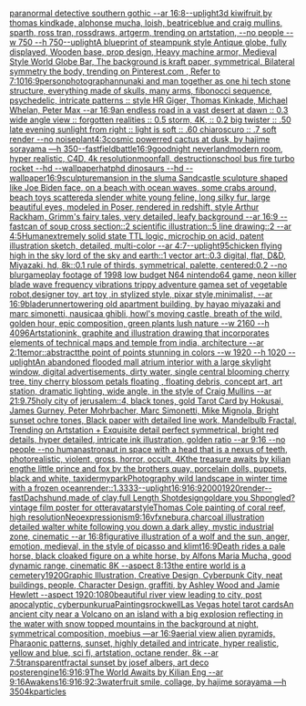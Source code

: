 [paranormal detective southern gothic --ar 16:8](https://www.ebank.nz/aiartgenerator?category=paranormal%2520detective%2520southern%2520gothic%2520--ar%252016%3A8)[--uplight](https://www.ebank.nz/aiartgenerator?category=--uplight)[3d kiwifruit,by thomas kindkade, alphonse mucha, loish, beatriceblue and craig mullins, sparth, ross tran, rossdraws, artgerm, trending on artstation, --no people --w 750 --h 750](https://www.ebank.nz/aiartgenerator?category=3d%2520kiwifruit%2Cby%2520thomas%2520kindkade%2C%2520alphonse%2520mucha%2C%2520loish%2C%2520beatriceblue%2520and%2520craig%2520mullins%2C%2520sparth%2C%2520ross%2520tran%2C%2520rossdraws%2C%2520artgerm%2C%2520trending%2520on%2520artstation%2C%2520--no%2520people%2520--w%2520750%2520--h%2520750)[--uplight](https://www.ebank.nz/aiartgenerator?category=--uplight)[A blueprint of steampunk style Antique globe,  fully displayed, Wooden base, prop design, Heavy machine armor,  Medieval Style World Globe Bar, The background is kraft paper, symmetrical,  Bilateral symmetry the body,  trending on Pinterest.com  ,  Refer to 7:10](https://www.ebank.nz/aiartgenerator?category=A%2520blueprint%2520of%2520steampunk%2520style%2520Antique%2520globe%2C%2520%2520fully%2520displayed%2C%2520Wooden%2520base%2C%2520prop%2520design%2C%2520Heavy%2520machine%2520armor%2C%2520%2520Medieval%2520Style%2520World%2520Globe%2520Bar%2C%2520The%2520background%2520is%2520kraft%2520paper%2C%2520symmetrical%2C%2520%2520Bilateral%2520symmetry%2520the%2520body%2C%2520%2520trending%2520on%2520Pinterest.com%2520%2520%2C%2520%2520Refer%2520to%25207%3A10)[16:9](https://www.ebank.nz/aiartgenerator?category=16%3A9)[person](https://www.ebank.nz/aiartgenerator?category=person)[photograph](https://www.ebank.nz/aiartgenerator?category=photograph)[](https://www.ebank.nz/aiartgenerator?category=)[annunaki and man together as one hi tech stone structure, everything made of skulls, many arms, fibonocci sequence, psychedelic, intricate patterns :: style HR Giger, Thomas Kinkade, Michael Whelan, Peter Max   --ar 16:9](https://www.ebank.nz/aiartgenerator?category=annunaki%2520and%2520man%2520together%2520as%2520one%2520hi%2520tech%2520stone%2520structure%2C%2520everything%2520made%2520of%2520skulls%2C%2520many%2520arms%2C%2520fibonocci%2520sequence%2C%2520psychedelic%2C%2520intricate%2520patterns%2520%3A%3A%2520style%2520HR%2520Giger%2C%2520Thomas%2520Kinkade%2C%2520Michael%2520Whelan%2C%2520Peter%2520Max%2520%2520%2520--ar%252016%3A9)[an endless road in a vast desert at dawn :: 0.3 wide angle view :: forgotten realities :: 0.5 storm, 4K, :: 0.2 big twister :: .50 late evening sunlight from right :: light is soft :: .60 chiaroscuro  :: .7 soft render --no noise](https://www.ebank.nz/aiartgenerator?category=an%2520endless%2520road%2520in%2520a%2520vast%2520desert%2520at%2520dawn%2520%3A%3A%25200.3%2520wide%2520angle%2520view%2520%3A%3A%2520forgotten%2520realities%2520%3A%3A%25200.5%2520storm%2C%25204K%2C%2520%3A%3A%25200.2%2520big%2520twister%2520%3A%3A%2520.50%2520late%2520evening%2520sunlight%2520from%2520right%2520%3A%3A%2520light%2520is%2520soft%2520%3A%3A%2520.60%2520chiaroscuro%2520%2520%3A%3A%2520.7%2520soft%2520render%2520--no%2520noise)[plant](https://www.ebank.nz/aiartgenerator?category=plant)[4:3](https://www.ebank.nz/aiartgenerator?category=4%3A3)[cosmic power](https://www.ebank.nz/aiartgenerator?category=cosmic%2520power)[red cactus at dusk, by hajime sorayama —h 350](https://www.ebank.nz/aiartgenerator?category=red%2520cactus%2520at%2520dusk%2C%2520by%2520hajime%2520sorayama%2520%E2%80%94h%2520350)[--fast](https://www.ebank.nz/aiartgenerator?category=--fast)[field](https://www.ebank.nz/aiartgenerator?category=field)[battle](https://www.ebank.nz/aiartgenerator?category=battle)[16:9](https://www.ebank.nz/aiartgenerator?category=16%3A9)[goodnight neverland](https://www.ebank.nz/aiartgenerator?category=goodnight%2520neverland)[modern room, hyper realistic, C4D, 4k resolution](https://www.ebank.nz/aiartgenerator?category=modern%2520room%2C%2520hyper%2520realistic%2C%2520C4D%2C%25204k%2520resolution)[moonfall, destruction](https://www.ebank.nz/aiartgenerator?category=moonfall%2C%2520destruction)[school bus fire turbo rocket --hd --wallpaper](https://www.ebank.nz/aiartgenerator?category=school%2520bus%2520fire%2520turbo%2520rocket%2520--hd%2520--wallpaper)[hat](https://www.ebank.nz/aiartgenerator?category=hat)[phd dinosaurs --hd --wallpaper](https://www.ebank.nz/aiartgenerator?category=phd%2520dinosaurs%2520--hd%2520--wallpaper)[16:9](https://www.ebank.nz/aiartgenerator?category=16%3A9)[sculpture](https://www.ebank.nz/aiartgenerator?category=sculpture)[mansion in the slum](https://www.ebank.nz/aiartgenerator?category=mansion%2520in%2520the%2520slum)[a Sandcastle sculpture shaped like Joe Biden face, on a beach with ocean waves, some crabs around, beach toys scattered](https://www.ebank.nz/aiartgenerator?category=a%2520Sandcastle%2520sculpture%2520shaped%2520like%2520Joe%2520Biden%2520face%2C%2520on%2520a%2520beach%2520with%2520ocean%2520waves%2C%2520some%2520crabs%2520around%2C%2520beach%2520toys%2520scattered)[a slender white young feline, long silky fur, large beautiful eyes, modeled in Poser, rendered in redshift, style Arthur Rackham, Grimm's fairy tales, very detailed, leafy background --ar 16:9 --fast](https://www.ebank.nz/aiartgenerator?category=a%2520slender%2520white%2520young%2520feline%2C%2520long%2520silky%2520fur%2C%2520large%2520beautiful%2520eyes%2C%2520modeled%2520in%2520Poser%2C%2520rendered%2520in%2520redshift%2C%2520style%2520Arthur%2520Rackham%2C%2520Grimm%27s%2520fairy%2520tales%2C%2520very%2520detailed%2C%2520leafy%2520background%2520--ar%252016%3A9%2520--fast)[can of soup cross section::2 scientific illustration::5 line drawing::2  --ar 4:5](https://www.ebank.nz/aiartgenerator?category=can%2520of%2520soup%2520cross%2520section%3A%3A2%2520scientific%2520illustration%3A%3A5%2520line%2520drawing%3A%3A2%2520%2520--ar%25204%3A5)[Human](https://www.ebank.nz/aiartgenerator?category=Human)[extremely solid state TTL logic, microchip on acid, patent illustration sketch, detailed, multi-color --ar 4:7](https://www.ebank.nz/aiartgenerator?category=extremely%2520solid%2520state%2520TTL%2520logic%2C%2520microchip%2520on%2520acid%2C%2520patent%2520illustration%2520sketch%2C%2520detailed%2C%2520multi-color%2520--ar%25204%3A7)[--uplight](https://www.ebank.nz/aiartgenerator?category=--uplight)[95](https://www.ebank.nz/aiartgenerator?category=95)[chicken flying high in the sky lord of the sky and earth::1 vector art::0.3 digital, flat, D&D, Miyazaki, hd, 8k::0.1 rule of thirds, symmetrical, palette, centered:0.2 --no blur](https://www.ebank.nz/aiartgenerator?category=chicken%2520flying%2520high%2520in%2520the%2520sky%2520lord%2520of%2520the%2520sky%2520and%2520earth%3A%3A1%2520vector%2520art%3A%3A0.3%2520digital%2C%2520flat%2C%2520D%26D%2C%2520Miyazaki%2C%2520hd%2C%25208k%3A%3A0.1%2520rule%2520of%2520thirds%2C%2520symmetrical%2C%2520palette%2C%2520centered%3A0.2%2520--no%2520blur)[gameplay footage of 1998 low budget N64 nintendo64 game, neon killer blade wave frequency vibrations trippy adventure game](https://www.ebank.nz/aiartgenerator?category=gameplay%2520footage%2520of%25201998%2520low%2520budget%2520N64%2520nintendo64%2520game%2C%2520neon%2520killer%2520blade%2520wave%2520frequency%2520vibrations%2520trippy%2520adventure%2520game)[a set of vegetable robot,designer toy, art toy ,in stylized style, pixar style,minimalist, --ar 16:9](https://www.ebank.nz/aiartgenerator?category=a%2520set%2520of%2520vegetable%2520robot%2Cdesigner%2520toy%2C%2520art%2520toy%2520%2Cin%2520stylized%2520style%2C%2520pixar%2520style%2Cminimalist%2C%2520--ar%252016%3A9)[bladerunner](https://www.ebank.nz/aiartgenerator?category=bladerunner)[towering old apartment building, by hayao miyazaki and marc simonetti, nausicaa ghibli, howl's moving castle, breath of the wild, golden hour, epic composition, green plants lush nature --w 2160 --h 4096](https://www.ebank.nz/aiartgenerator?category=towering%2520old%2520apartment%2520building%2C%2520by%2520hayao%2520miyazaki%2520and%2520marc%2520simonetti%2C%2520nausicaa%2520ghibli%2C%2520howl%27s%2520moving%2520castle%2C%2520breath%2520of%2520the%2520wild%2C%2520golden%2520hour%2C%2520epic%2520composition%2C%2520green%2520plants%2520lush%2520nature%2520--w%25202160%2520--h%25204096)[Artstation](https://www.ebank.nz/aiartgenerator?category=Artstation)[ink, graphite and illustration drawing that incorporates elements of technical maps and temple from india, architecture --ar 2:1](https://www.ebank.nz/aiartgenerator?category=ink%2C%2520graphite%2520and%2520illustration%2520drawing%2520that%2520incorporates%2520elements%2520of%2520technical%2520maps%2520and%2520temple%2520from%2520india%2C%2520architecture%2520--ar%25202%3A1)[temor::abstract](https://www.ebank.nz/aiartgenerator?category=temor%3A%3Aabstract)[the point of points stunning in colors --w 1920 --h 1020 --uplight](https://www.ebank.nz/aiartgenerator?category=the%2520point%2520of%2520points%2520stunning%2520in%2520colors%2520--w%25201920%2520--h%25201020%2520--uplight)[An abandoned flooded mall atrium interior with a large skylight window, digital advertisements, dirty water, single central blooming cherry tree, tiny cherry blossom petals floating , floating debris, concept art, art station, dramatic lighting, wide angle, in the style of Craig Mullins --ar 21:9](https://www.ebank.nz/aiartgenerator?category=An%2520abandoned%2520flooded%2520mall%2520atrium%2520interior%2520with%2520a%2520large%2520skylight%2520window%2C%2520digital%2520advertisements%2C%2520dirty%2520water%2C%2520single%2520central%2520blooming%2520cherry%2520tree%2C%2520tiny%2520cherry%2520blossom%2520petals%2520floating%2520%2C%2520floating%2520debris%2C%2520concept%2520art%2C%2520art%2520station%2C%2520dramatic%2520lighting%2C%2520wide%2520angle%2C%2520in%2520the%2520style%2520of%2520Craig%2520Mullins%2520--ar%252021%3A9)[.75](https://www.ebank.nz/aiartgenerator?category=.75)[holy city of jerusalem::4, black tones, gold Tarot Card by Hokusai, James Gurney, Peter Mohrbacher, Marc Simonetti, Mike Mignola, Bright sunset ochre tones, Black paper with detailed line work, Mandelbulb Fractal, Trending on Artstation + Exquisite detail perfect symmetrical, bright red details, hyper detailed, intricate ink illustration, golden ratio --ar 9:16 --no people --no human](https://www.ebank.nz/aiartgenerator?category=holy%2520city%2520of%2520jerusalem%3A%3A4%2C%2520black%2520tones%2C%2520gold%2520Tarot%2520Card%2520by%2520Hokusai%2C%2520James%2520Gurney%2C%2520Peter%2520Mohrbacher%2C%2520Marc%2520Simonetti%2C%2520Mike%2520Mignola%2C%2520Bright%2520sunset%2520ochre%2520tones%2C%2520Black%2520paper%2520with%2520detailed%2520line%2520work%2C%2520Mandelbulb%2520Fractal%2C%2520Trending%2520on%2520Artstation%2520%2B%2520Exquisite%2520detail%2520perfect%2520symmetrical%2C%2520bright%2520red%2520details%2C%2520hyper%2520detailed%2C%2520intricate%2520ink%2520illustration%2C%2520golden%2520ratio%2520--ar%25209%3A16%2520--no%2520people%2520--no%2520human)[astronaut in space with a head that is a nexus of teeth, photorealistic, violent, gross, horror, occult, 4K](https://www.ebank.nz/aiartgenerator?category=astronaut%2520in%2520space%2520with%2520a%2520head%2520that%2520is%2520a%2520nexus%2520of%2520teeth%2C%2520photorealistic%2C%2520violent%2C%2520gross%2C%2520horror%2C%2520occult%2C%25204K)[the treasure awaits by kilian eng](https://www.ebank.nz/aiartgenerator?category=the%2520treasure%2520awaits%2520by%2520kilian%2520eng)[the little prince and fox by the brothers quay, porcelain dolls, puppets, black and white, taxidermy](https://www.ebank.nz/aiartgenerator?category=the%2520little%2520prince%2520and%2520fox%2520by%2520the%2520brothers%2520quay%2C%2520porcelain%2520dolls%2C%2520puppets%2C%2520black%2520and%2520white%2C%2520taxidermy)[park](https://www.ebank.nz/aiartgenerator?category=park)[Photography wild landscape in winter time with a frozen ocean](https://www.ebank.nz/aiartgenerator?category=Photography%2520wild%2520landscape%2520in%2520winter%2520time%2520with%2520a%2520frozen%2520ocean)[render::1.3333](https://www.ebank.nz/aiartgenerator?category=render%3A%3A1.3333)[--uplight](https://www.ebank.nz/aiartgenerator?category=--uplight)[16:9](https://www.ebank.nz/aiartgenerator?category=16%3A9)[16:9](https://www.ebank.nz/aiartgenerator?category=16%3A9)[2000](https://www.ebank.nz/aiartgenerator?category=2000)[1920](https://www.ebank.nz/aiartgenerator?category=1920)[render](https://www.ebank.nz/aiartgenerator?category=render)[--fast](https://www.ebank.nz/aiartgenerator?category=--fast)[Dachshund,made of clay,full Length Shot](https://www.ebank.nz/aiartgenerator?category=Dachshund%2Cmade%2520of%2520clay%2Cfull%2520Length%2520Shot)[design](https://www.ebank.nz/aiartgenerator?category=design)[gold](https://www.ebank.nz/aiartgenerator?category=gold)[are you Shpongled?](https://www.ebank.nz/aiartgenerator?category=are%2520you%2520Shpongled%3F)[vintage film poster for otter](https://www.ebank.nz/aiartgenerator?category=vintage%2520film%2520poster%2520for%2520otter)[avatar](https://www.ebank.nz/aiartgenerator?category=avatar)[style](https://www.ebank.nz/aiartgenerator?category=style)[Thomas Cole painting of coral reef, high resolution](https://www.ebank.nz/aiartgenerator?category=Thomas%2520Cole%2520painting%2520of%2520coral%2520reef%2C%2520high%2520resolution)[Neoexpressionism](https://www.ebank.nz/aiartgenerator?category=Neoexpressionism)[9:16](https://www.ebank.nz/aiartgenerator?category=9%3A16)[vfx](https://www.ebank.nz/aiartgenerator?category=vfx)[nebura,](https://www.ebank.nz/aiartgenerator?category=nebura%2C)[charcoal illustration detailed walter white following you down a dark alley, mystic industrial zone, cinematic --ar 16:8](https://www.ebank.nz/aiartgenerator?category=charcoal%2520illustration%2520detailed%2520walter%2520white%2520following%2520you%2520down%2520a%2520dark%2520alley%2C%2520mystic%2520industrial%2520zone%2C%2520cinematic%2520--ar%252016%3A8)[figurative illustration of a wolf and the sun, anger, emotion, medieval, in the style of picasso and klimt](https://www.ebank.nz/aiartgenerator?category=figurative%2520illustration%2520of%2520a%2520wolf%2520and%2520the%2520sun%2C%2520anger%2C%2520emotion%2C%2520medieval%2C%2520in%2520the%2520style%2520of%2520picasso%2520and%2520klimt)[16:9](https://www.ebank.nz/aiartgenerator?category=16%3A9)[Death rides a pale horse, black cloaked figure on a white horse, by Alfons Maria Mucha, good dynamic range, cinematic 8K --aspect 8:13](https://www.ebank.nz/aiartgenerator?category=Death%2520rides%2520a%2520pale%2520horse%2C%2520black%2520cloaked%2520figure%2520on%2520a%2520white%2520horse%2C%2520by%2520Alfons%2520Maria%2520Mucha%2C%2520good%2520dynamic%2520range%2C%2520cinematic%25208K%2520--aspect%25208%3A13)[the entire world is a cemetery](https://www.ebank.nz/aiartgenerator?category=the%2520entire%2520world%2520is%2520a%2520cemetery)[1920](https://www.ebank.nz/aiartgenerator?category=1920)[Graphic Illustration, Creative Design, Cyberpunk City, neat buildings, people,  Character Design, graffiti, by Ashley Wood and Jamie Hewlett --aspect 1920:1080](https://www.ebank.nz/aiartgenerator?category=Graphic%2520Illustration%2C%2520Creative%2520Design%2C%2520Cyberpunk%2520City%2C%2520neat%2520buildings%2C%2520people%2C%2520%2520Character%2520Design%2C%2520graffiti%2C%2520by%2520Ashley%2520Wood%2520and%2520Jamie%2520Hewlett%2520--aspect%25201920%3A1080)[beautiful river view leading to city, post apocalyptic, cyberpunk](https://www.ebank.nz/aiartgenerator?category=beautiful%2520river%2520view%2520leading%2520to%2520city%2C%2520post%2520apocalyptic%2C%2520cyberpunk)[urua](https://www.ebank.nz/aiartgenerator?category=urua)[Paintings](https://www.ebank.nz/aiartgenerator?category=Paintings)[rockwell](https://www.ebank.nz/aiartgenerator?category=rockwell)[Las Vegas hotel tarot cards](https://www.ebank.nz/aiartgenerator?category=Las%2520Vegas%2520hotel%2520tarot%2520cards)[An ancient city near a Volcano on an island with a big explosion reflecting in the water with snow topped mountains in the background at night, symmetrical composition, moebius —ar 16:9](https://www.ebank.nz/aiartgenerator?category=An%2520ancient%2520city%2520near%2520a%2520Volcano%2520on%2520an%2520island%2520with%2520a%2520big%2520explosion%2520reflecting%2520in%2520the%2520water%2520with%2520snow%2520topped%2520mountains%2520in%2520the%2520background%2520at%2520night%2C%2520symmetrical%2520composition%2C%2520moebius%2520%E2%80%94ar%252016%3A9)[aerial view alien pyramids, Pharaonic patterns, sunset, highly detailed and intricate, hyper realistic, yellow and blue, sci fi, artstation, octane render, 8k --ar 7:5](https://www.ebank.nz/aiartgenerator?category=aerial%2520view%2520alien%2520pyramids%2C%2520Pharaonic%2520patterns%2C%2520sunset%2C%2520highly%2520detailed%2520and%2520intricate%2C%2520hyper%2520realistic%2C%2520yellow%2520and%2520blue%2C%2520sci%2520fi%2C%2520artstation%2C%2520octane%2520render%2C%25208k%2520--ar%25207%3A5)[transparent](https://www.ebank.nz/aiartgenerator?category=transparent)[fractal sunset by josef albers, art deco poster](https://www.ebank.nz/aiartgenerator?category=fractal%2520sunset%2520by%2520josef%2520albers%2C%2520art%2520deco%2520poster)[engine](https://www.ebank.nz/aiartgenerator?category=engine)[16:9](https://www.ebank.nz/aiartgenerator?category=16%3A9)[16:9](https://www.ebank.nz/aiartgenerator?category=16%3A9)[The World Awaits by Kilian Eng --ar 9:16](https://www.ebank.nz/aiartgenerator?category=The%2520World%2520Awaits%2520by%2520Kilian%2520Eng%2520--ar%25209%3A16)[Awakens](https://www.ebank.nz/aiartgenerator?category=Awakens)[16:9](https://www.ebank.nz/aiartgenerator?category=16%3A9)[16:9](https://www.ebank.nz/aiartgenerator?category=16%3A9)[2:3](https://www.ebank.nz/aiartgenerator?category=2%3A3)[water](https://www.ebank.nz/aiartgenerator?category=water)[fruit smile, collage, by hajime sorayama —h 350](https://www.ebank.nz/aiartgenerator?category=fruit%2520smile%2C%2520collage%2C%2520by%2520hajime%2520sorayama%2520%E2%80%94h%2520350)[4k](https://www.ebank.nz/aiartgenerator?category=4k)[particles](https://www.ebank.nz/aiartgenerator?category=particles)